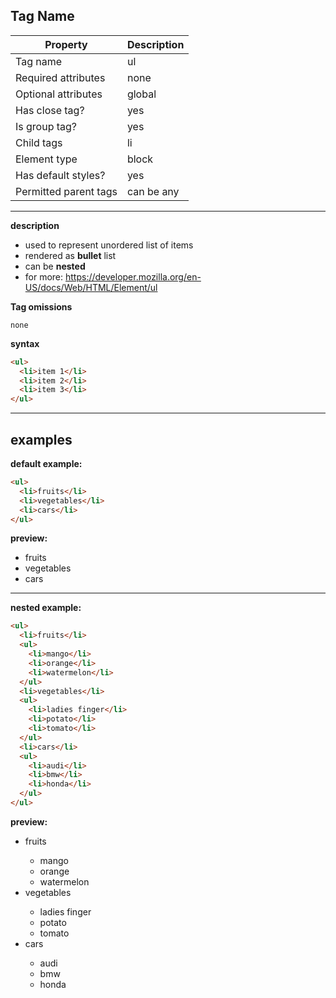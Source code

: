 ## Tag Name

| Property              | Description |
| --------------------- | ----------- |
| Tag name              | ul          |
| Required attributes   | none        |
| Optional attributes   | global      |
| Has close tag?        | yes         |
| Is group tag?         | yes         |
| Child tags            | li          |
| Element type          | block       |
| Has default styles?   | yes         |
| Permitted parent tags | can be any  |

---

**description**

- used to represent unordered list of items
- rendered as **bullet** list
- can be **nested**
- for more: https://developer.mozilla.org/en-US/docs/Web/HTML/Element/ul

**Tag omissions**

```
none
```

**syntax**

```html
<ul>
  <li>item 1</li>
  <li>item 2</li>
  <li>item 3</li>
</ul>
```

---

## examples

**default example:**

```html
<ul>
  <li>fruits</li>
  <li>vegetables</li>
  <li>cars</li>
</ul>
```

**preview:**

<ul>
  <li>fruits</li>
  <li>vegetables</li>
  <li>cars</li>
</ul>

---

**nested example:**

```html
<ul>
  <li>fruits</li>
  <ul>
    <li>mango</li>
    <li>orange</li>
    <li>watermelon</li>
  </ul>
  <li>vegetables</li>
  <ul>
    <li>ladies finger</li>
    <li>potato</li>
    <li>tomato</li>
  </ul>
  <li>cars</li>
  <ul>
    <li>audi</li>
    <li>bmw</li>
    <li>honda</li>
  </ul>
</ul>
```

**preview:**

<ul>
  <li>fruits</li>
  <ul>
    <li>mango</li>
    <li>orange</li>
    <li>watermelon</li>
  </ul>
  <li>vegetables</li>
  <ul>
    <li>ladies finger</li>
    <li>potato</li>
    <li>tomato</li>
  </ul>
  <li>cars</li>
  <ul>
    <li>audi</li>
    <li>bmw</li>
    <li>honda</li>
  </ul>
</ul>
